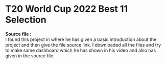 # T20 World Cup 2022 Best 11 Selection
**Source file :** [](https://codebasics.io/resources/data-analytics-project-for-beginners/)  
I found this project in [](https://www.youtube.com/watch?v=4QkYy1wANXA&t=4548s&ab_channel=codebasics/) where he has given a basic introduction about the project and then give the file source link. I downloaded all the files and try to make same dashboard which he has shown in his video and also has given in the source file.
